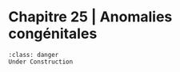 # Chapitre 25 | Anomalies congénitales

```{admonition} This is a title
:class: danger
Under Construction
```
